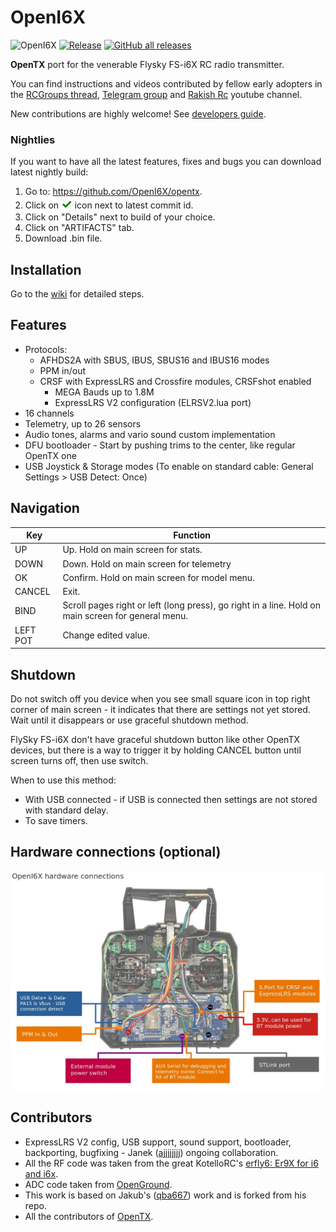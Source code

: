 # OpenI6X

![OpenI6X](https://circleci.com/gh/OpenI6X/opentx.svg?style=shield)
[![Release](https://img.shields.io/github/v/release/OpenI6X/opentx?include_prereleases)](https://github.com/OpenI6X/opentx/releases)
[![GitHub all releases](https://img.shields.io/github/downloads/OpenI6X/opentx/total)](https://github.com/OpenI6X/opentx/releases)

**OpenTX** port for the venerable Flysky FS-i6X RC radio transmitter.


You can find instructions and videos contributed by fellow early adopters in the [RCGroups thread](https://www.rcgroups.com/forums/showthread.php?3916435-FlySky-I6X-port-of-OpenTX), [Telegram group](https://t.me/otx_flysky_i6x) and [Rakish Rc](https://www.youtube.com/c/RakishRc) youtube channel. 

New contributions are highly welcome! See [developers guide](https://github.com/OpenI6X/opentx/wiki/Contribute).

### Nightlies
If you want to have all the latest features, fixes and bugs you can download latest nightly build:
1. Go to: https://github.com/OpenI6X/opentx.
2. Click on <span style="color:green;font-weight:700;font-size:20px">✓</span> icon next to latest commit id.
3. Click on "Details" next to build of your choice.
4. Click on "ARTIFACTS" tab.
5. Download .bin file.
## Installation

Go to the [wiki](https://github.com/OpenI6X/opentx/wiki) for detailed steps.

## Features 

* Protocols:
  * AFHDS2A with SBUS, IBUS, SBUS16 and IBUS16 modes
  * PPM in/out
  * CRSF with ExpressLRS and Crossfire modules, CRSFshot enabled
    * MEGA Bauds up to 1.8M
    * ExpressLRS V2 configuration (ELRSV2.lua port)
* 16 channels
* Telemetry, up to 26 sensors
* Audio tones, alarms and vario sound custom implementation
* DFU bootloader - Start by pushing trims to the center, like regular OpenTX one
* USB Joystick & Storage modes (To enable on standard cable: General Settings > USB Detect: Once)

## Navigation

| Key | Function                                                                           |
| --- |------------------------------------------------------------------------------------|
| UP     | Up. Hold on main screen for stats.                                                 |                              
| DOWN   | Down. Hold on main screen for telemetry                                            |                                  
| OK     | Confirm. Hold on main screen for model menu.                                       |
| CANCEL | Exit.                                                                              |                      
| BIND   | Scroll pages right or left (long press), go right in a line. Hold on main screen for general menu. |
| LEFT POT | Change edited value.                                                               |


## Shutdown

Do not switch off you device when you see small square icon in top right corner of main screen - it indicates that there are settings not yet stored. Wait until it disappears or use graceful shutdown method.

FlySky FS-i6X don't have graceful shutdown button like other OpenTX devices, but there is a way to trigger it by holding CANCEL button until screen turns off, then use switch.

When to use this method:
* With USB connected - if USB is connected then settings are not stored with standard delay.
* To save timers.

## Hardware connections (optional)

![hw](https://github.com/OpenI6X/opentx/raw/master/doc/flysky/openi6x_hardware.jpeg?raw=true)

## Contributors

* ExpressLRS V2 config, USB support, sound support, bootloader, backporting, bugfixing - Janek ([ajjjjjjjj](https://github.com/ajjjjjjjj)) ongoing collaboration.
* All the RF code was taken from the great KotelloRC's [erfly6: Er9X for i6 and i6x](https://bitbucket.org/KotelloRC/erfly6/src/master/).
* ADC code taken from [OpenGround](https://github.com/fishpepper/OpenGround).
* This work is based on Jakub's ([qba667](https://github.com/qba667)) work and is forked from his repo.
* All the contributors of [OpenTX](https://github.com/opentx/opentx/). 
